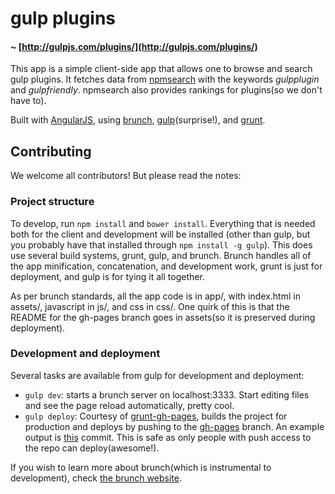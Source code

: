 gulp plugins
============
#### ~ [http://gulpjs.com/plugins/](http://gulpjs.com/plugins/)

This app is a simple client-side app that allows one to browse and search gulp plugins.
It fetches data from [npmsearch](http://npmsearch.com/) with the keywords *gulpplugin* and *gulpfriendly*.
npmsearch also provides rankings for plugins(so we don't have to).

Built with [AngularJS](http://angularjs.org),
using [brunch](http://brunch.io/), [gulp](http://gulpjs.com/)(surprise!), and [grunt](http://gruntjs.com/).

## Contributing

We welcome all contributors! But please read the notes:

### Project structure
To develop, run `npm install` and `bower install`.
Everything that is needed both for the client and development will be installed
(other than gulp, but you probably have that installed through `npm install -g gulp`).
This does use several build systems, grunt, gulp, and brunch.
Brunch handles all of the app minification, concatenation, and development work,
grunt is just for deployment, and gulp is for tying it all together.

As per brunch standards, all the app code is in app/, with index.html in assets/, javascript in js/, and css in css/.
One quirk of this is that the README for the gh-pages branch goes in assets(so it is preserved during deployment).

### Development and deployment
Several tasks are available from gulp for development and deployment:

- `gulp dev`: starts a brunch server on localhost:3333.
Start editing files and see the page reload automatically, pretty cool.
- `gulp deploy`: Courtesy of [grunt-gh-pages](https://github.com/tschaub/grunt-gh-pages),
builds the project for production and deploys by pushing to the
[gh-pages](https://github.com/gulpjs/plugins/tree/gh-pages) branch.
An example output is [this](https://github.com/gulpjs/plugins/commit/fa4027f90a725d9caa7971fc00e1d3c4174d2026) commit.
This is safe as only people with push access to the repo can deploy(awesome!).

If you wish to learn more about brunch(which is instrumental to development), check [the brunch website](http://brunch.io/).